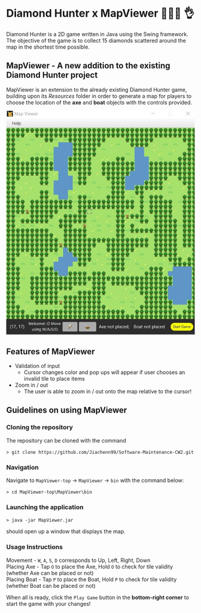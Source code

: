 # Diamond Hunter x MapViewer :small_blue_diamond::man_shrugging: :ok_hand:

Diamond Hunter is a 2D game written in Java using the Swing framework. The objective of the game is to collect 15 diamonds scattered around the map in the shortest time possible.

## MapViewer - A new addition to the existing Diamond Hunter project
MapViewer is an extension to the already existing Diamond Hunter game, building upon its *Resources* folder in order to generate a map for players to choose the location of the **axe** and **boat** objects with the controls provided.

![Game window](README_images/Game_window1.jpg)

## Features of MapViewer
* Validation of input
  * Cursor changes color and pop ups will appear if user chooses an invalid tile to place items
* Zoom in / out 
  * The user is able to zoom in / out onto the map relative to the cursor!
  
## Guidelines on using MapViewer

### Cloning the repository
The repository can be cloned with the command
```
> git clone https://github.com/Jiachenn99/Software-Maintenance-CW2.git
```

### Navigation 
Navigate to `MapViewer-top` -> `MapViewer` -> `bin` with the command below:
```
> cd MapViewer-top\MapViewer\bin
```

### Launching the application
```
> java -jar MapViewer.jar
```
should open up a window that displays the map.

### Usage Instructions
Movement - `W`, `A`, `S`, `D` corresponds to Up, Left, Right, Down  
Placing Axe - Tap `O` to place the Axe, Hold `O` to check for tile validity (whether Axe can be placed or not)  
Placing Boat - Tap `P` to place the Boat, Hold `P` to check for tile validity (whether Boat can be placed or not)  

When all is ready, click the `Play Game` button in the **bottom-right corner** to start the game with your changes!


